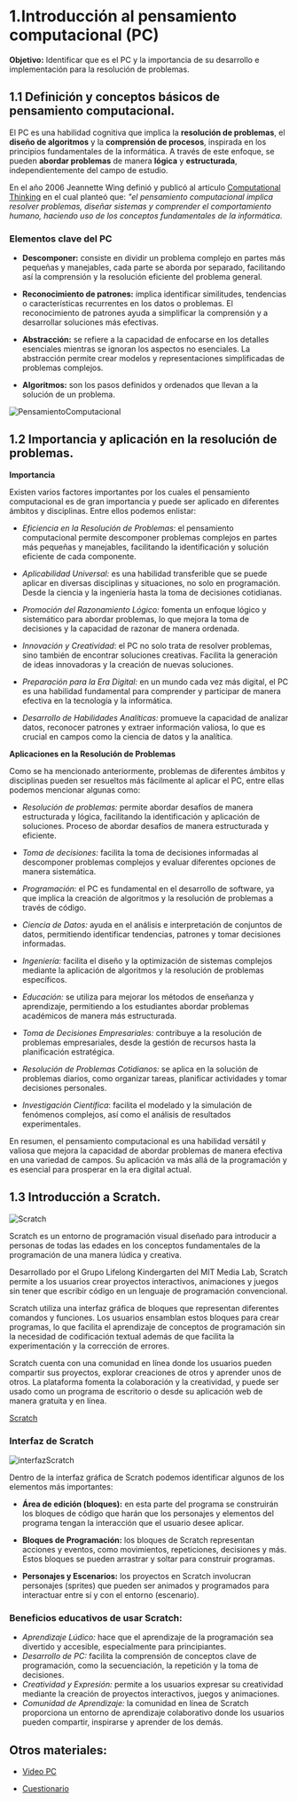 # 1.Introducción al pensamiento computacional (PC)

**Objetivo:** Identificar que es el PC y la importancia de su desarrollo e implementación para la resolución de problemas.

## 1.1 Definición y conceptos básicos de pensamiento computacional.
El PC es una habilidad cognitiva que implica la **resolución de problemas**, el **diseño de algoritmos** y la **comprensión de procesos**, inspirada en los principios fundamentales de la informática. A través de este enfoque, se pueden **abordar problemas** de manera **lógica** y **estructurada**, independientemente del campo de estudio. 

En el año 2006 Jeannette Wing definió y publicó al artículo [Computational Thinking](https://www.cs.cmu.edu/~15110-s13/Wing06-ct.pdf) en el cual planteó que: *"el pensamiento computacional implica resolver problemas, diseñar sistemas y comprender el comportamiento humano, haciendo uso de los conceptos fundamentales de la informática*. 

### Elementos clave del PC

- **Descomponer:** consiste en dividir un problema complejo en partes más pequeñas y manejables, cada parte se aborda por separado, facilitando así la comprensión y la resolución eficiente del problema general.

- **Reconocimiento de patrones:** implica identificar similitudes, tendencias o características recurrentes en los datos o problemas. El reconocimiento de patrones ayuda a simplificar la comprensión y a desarrollar soluciones más efectivas.

- **Abstracción:** se refiere a la capacidad de enfocarse en los detalles esenciales mientras se ignoran los
aspectos no esenciales. La abstracción permite crear modelos y representaciones simplificadas de problemas complejos.

- **Algoritmos:** son los pasos definidos y ordenados que llevan a la solución de un problema.

![PensamientoComputacional](https://github.com/angelumoca21/EDCPensamientoComputacional/blob/main/imagenes/pensamientoComputacional.png)

## 1.2 Importancia y aplicación en la resolución de problemas.

**Importancia**

Existen varios factores importantes por los cuales el pensamiento computacional es de gran importancia y puede ser aplicado en diferentes ámbitos y disciplinas. Entre ellos podemos enlistar:

- *Eficiencia en la Resolución de Problemas:* el pensamiento computacional permite descomponer problemas complejos en partes más pequeñas y manejables, facilitando la identificación y solución eficiente de cada
componente.

- *Aplicabilidad Universal:* es una habilidad transferible que se puede aplicar en diversas disciplinas y situaciones, no solo en programación. Desde la ciencia y la ingeniería hasta la toma de decisiones cotidianas.

- *Promoción del Razonamiento Lógico:* fomenta un enfoque lógico y sistemático para abordar problemas, lo que mejora la toma de decisiones y la capacidad de razonar de manera ordenada.

- *Innovación y Creatividad*: el PC no solo trata de resolver problemas, sino también de encontrar soluciones creativas. Facilita la generación de ideas innovadoras y la creación de nuevas soluciones.

- *Preparación para la Era Digital:* en un mundo cada vez más digital, el PC es una habilidad fundamental para comprender y participar de manera efectiva en la tecnología y la informática.

- *Desarrollo de Habilidades Analíticas:* promueve la capacidad de analizar datos, reconocer patrones y extraer información valiosa, lo que es crucial en campos como la ciencia de datos y la analítica.

**Aplicaciones en la Resolución de Problemas**

Como se ha mencionado anteriormente, problemas de diferentes ámbitos y disciplinas pueden ser resueltos más fácilmente al aplicar el PC, entre ellas podemos mencionar algunas como:
- *Resolución de problemas:* permite abordar desafíos de manera estructurada y lógica, facilitando la identificación y aplicación de soluciones. Proceso de abordar desafíos de manera estructurada y eficiente.

- *Toma de decisiones:* facilita la toma de decisiones informadas al descomponer problemas complejos y evaluar diferentes opciones de manera sistemática.

- *Programación:* el PC es fundamental en el desarrollo de software, ya que implica la creación de algoritmos y la resolución de problemas a través de código.

- *Ciencia de Datos:* ayuda en el análisis e interpretación de conjuntos de datos, permitiendo identificar tendencias, patrones y tomar decisiones informadas.

- *Ingeniería:* facilita el diseño y la optimización de sistemas complejos mediante la aplicación de algoritmos y la resolución de problemas específicos.

- *Educación:* se utiliza para mejorar los métodos de enseñanza y aprendizaje, permitiendo a los estudiantes abordar problemas académicos de manera más estructurada.

- *Toma de Decisiones Empresariales:* contribuye a la resolución de problemas empresariales, desde la gestión de recursos hasta la planificación estratégica.

- *Resolución de Problemas Cotidianos:* se aplica en la solución de problemas diarios, como organizar tareas, planificar actividades y tomar decisiones personales.

- *Investigación Científica*: facilita el modelado y la simulación de fenómenos complejos, así como el análisis de resultados experimentales.

En resumen, el pensamiento computacional es una habilidad versátil y valiosa que mejora la capacidad de abordar problemas de manera efectiva en una variedad de campos. Su aplicación va más allá de la programación y es esencial para prosperar en la era digital actual.

## 1.3 Introducción a Scratch.

![Scratch](https://github.com/angelumoca21/EDCPensamientoComputacional/blob/main/imagenes/scratch.jpg)

Scratch es un entorno de programación visual diseñado para introducir a personas de todas las edades en los conceptos fundamentales de la programación de una manera lúdica y creativa. 

Desarrollado por el Grupo Lifelong Kindergarten del MIT Media Lab, Scratch permite a los usuarios crear proyectos interactivos, animaciones y juegos sin tener que escribir código en un lenguaje de programación convencional.

Scratch utiliza una interfaz gráfica de bloques que representan diferentes comandos y funciones. Los usuarios ensamblan estos bloques para crear programas, lo que facilita el aprendizaje de conceptos de programación sin la necesidad de codificación textual además de que facilita la experimentación y la corrección de errores.

Scratch cuenta con una comunidad en línea donde los usuarios pueden compartir sus proyectos, explorar
creaciones de otros y aprender unos de otros. La plataforma fomenta la colaboración y la creatividad, y puede ser usado como un programa de escritorio o desde su aplicación
web de manera gratuita y en línea.

[Scratch](https://scratch.mit.edu/)

### Interfaz de Scratch
![interfazScratch](https://github.com/angelumoca21/EDCPensamientoComputacional/blob/main/imagenes/interfazScratch.png)

Dentro de la interfaz gráfica de Scratch podemos identificar algunos de los elementos más importantes:
- **Área de edición (bloques):** en esta parte del programa se construirán los bloques de código que harán que los personajes y elementos del programa tengan la interacción que el usuario desee aplicar.

- **Bloques de Programación:** los bloques de Scratch representan acciones y eventos, como movimientos, repeticiones, decisiones y más. Estos bloques se pueden arrastrar y soltar para construir programas.

- **Personajes y Escenarios:** los proyectos en Scratch involucran personajes (sprites) que pueden ser animados y programados para interactuar entre sí y con el entorno (escenario).

### Beneficios educativos de usar Scratch:
- *Aprendizaje Lúdico:* hace que el aprendizaje de la programación sea divertido y accesible, especialmente para principiantes.
- *Desarrollo de PC:* facilita la comprensión de conceptos clave de programación, como la secuenciación, la repetición y la toma de decisiones.
- *Creatividad y Expresión:* permite a los usuarios expresar su creatividad mediante la creación de proyectos interactivos, juegos y animaciones.
- *Comunidad de Aprendizaje:* la comunidad en línea de Scratch proporciona un entorno de aprendizaje colaborativo donde los usuarios pueden compartir, inspirarse y aprender de los demás.

## Otros materiales:
- [Video PC](https://www.youtube.com/watch?v=0TFZfvvB67Y&t=737s)

- [Cuestionario](https://github.com/angelumoca21/EDCPensamientoComputacional/blob/main/introPensamientoComputacional/Cuestionario.md)